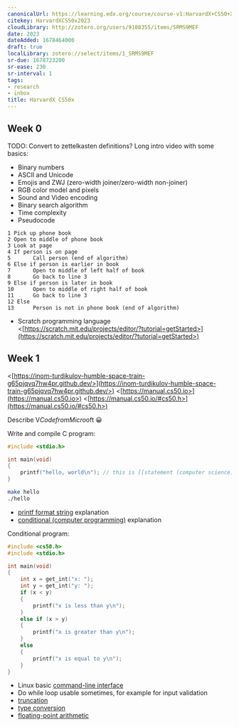 ```yaml
---
canonicalUrl: https://learning.edx.org/course/course-v1:HarvardX+CS50+X/home
citekey: HarvardXCS50x2023
cloudLibrary: http://zotero.org/users/9108355/items/SRMS9MEF
date: 2023
dateAdded: 1678464000
draft: true
localLibrary: zotero://select/items/1_SRMS9MEF
sr-due: 1678723200
sr-ease: 230
sr-interval: 1
tags:
- research
- inbox
title: HarvardX CS50x
---
```


## Week 0

TODO: Convert to zettelkasten definitions?
Long intro video with some basics:

- Binary numbers
- ASCII and Unicode
- Emojis and ZWJ (zero-width joiner/zero-width non-joiner)
- RGB color model and pixels
- Sound and Video encoding
- Binary search algorithm
- Time complexity
- Pseudocode
```
1 Pick up phone book
2 Open to middle of phone book
3 Look at page
4 If person is on page
5       Call person (end of algorithm)
6 Else if person is earlier in book
7       Open to middle of left half of book
8       Go back to line 3
9 Else if person is later in book
10      Open to middle of right half of book
11      Go back to line 3
12 Else
13      Person is not in phone book (end of algorithm)
```


- Scratch programming language
<[https://scratch.mit.edu/projects/editor/?tutorial=getStarted>](https://scratch.mit.edu/projects/editor/?tutorial=getStarted>)


## Week 1

<[https://inom-turdikulov-humble-space-train-g65pjqvq7hw4pr.github.dev/>](https://inom-turdikulov-humble-space-train-g65pjqvq7hw4pr.github.dev/>)
<[https://manual.cs50.io>](https://manual.cs50.io>)
<[https://manual.cs50.io/#cs50.h>](https://manual.cs50.io/#cs50.h>)

Describe V$Code from Micro$oft 😀

Write and compile C program:
```c
#include <stdio.h>

int main(void)
{
    printf("hello, world\n"); // this is [[statement (computer science)]]
}
```


```bash
make hello
./hello
```



- [printf format string](../../printf%20format%20string.md) explanation
- [conditional (computer programming)](../../conditional%20%28computer%20programming%29.md) explanation

Conditional program:
```c
#include <cs50.h>
#include <stdio.h>

int main(void)
{
    int x = get_int("x: ");
    int y = get_int("y: ");
    if (x < y)
    {
        printf("x is less than y\n");
    }
    else if (x > y)
    {
        printf("x is greater than y\n");
    }
    else
    {
        printf("x is equal to y\n");
    }
}
```



- Linux basic [command-line interface](../../command-line%20interface.md)
- Do while loop usable sometimes, for example for input validation
- [truncation](../../truncation.md)
- [type conversion](../../type%20conversion.md)
- [floating-point arithmetic](../../floating-point%20arithmetic.md)